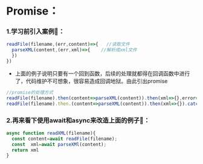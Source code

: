 # Promise：

### 1.学习前引入案例🧤：

```javascript
readFile(filename,(err,content)=>{   //读取文件
  parseXML(content,(err,xml)=>{    //解析成xml文件     
  })
})
```

- 上面的例子说明只要有一个回到函数，后续的处理就都得在回调函数中进行了，代码维护不可想象，很容易造成回调地狱。由此引出promise

```javascript
//promise的处理方式
readFile(filename).then(content=>parseXML(content)).then(xml=>{},error=>{});
readFile(filename).then.(content=>parseXML(content)).then(xml=>{}).catch(error=>{})
```



### 2.再来看下使用await和async来改造上面的例子🤖：

```javascript
async function readXML(filename){
  const content=await readFile(filename);
  const  xml=await parseXMl(content);
  return xml
}
```



